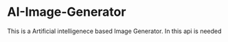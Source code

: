 # AI-Image-Generator
This is a Artificial intelligenece based Image Generator. 
In this api is needed 
